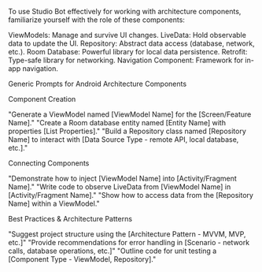 To use Studio Bot effectively for working with architecture components, familiarize yourself with the role of these components:

ViewModels: Manage and survive UI changes.
LiveData: Hold observable data to update the UI.
Repository: Abstract data access (database, network, etc.).
Room Database: Powerful library for local data persistence.
Retrofit: Type-safe library for networking.
Navigation Component: Framework for in-app navigation.


Generic Prompts for Android Architecture Components

Component Creation

"Generate a ViewModel named [ViewModel Name] for the [Screen/Feature Name]."
"Create a Room database entity named [Entity Name] with properties [List Properties]."
"Build a Repository class named [Repository Name] to interact with [Data Source Type - remote API, local database, etc.]."

Connecting Components

"Demonstrate how to inject [ViewModel Name] into [Activity/Fragment Name]."
"Write code to observe LiveData from [ViewModel Name] in [Activity/Fragment Name]."
"Show how to access data from the [Repository Name] within a ViewModel."

Best Practices & Architecture Patterns

"Suggest project structure using the [Architecture Pattern - MVVM, MVP, etc.]"
"Provide recommendations for error handling in [Scenario - network calls, database operations, etc.]"
"Outline code for unit testing a [Component Type - ViewModel, Repository]."
